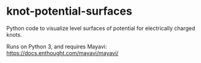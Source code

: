 # knot-potential-surfaces
Python code to visualize level surfaces of potential for electrically charged knots.


Runs on Python 3, and requires Mayavi:
https://docs.enthought.com/mayavi/mayavi/
